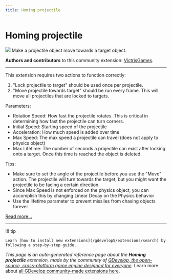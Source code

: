 ```yaml
---
title: Homing projectile
---
```

# Homing projectile

![](https://resources.gdevelop-app.com/assets/Icons/rocket-launch.svg)
Make a projectile object move towards a target object.

**Authors and contributors** to this community extension: [VictrisGames](https://gd.games/VictrisGames).

---

This extension requires two actions to function correctly:
1) "Lock projectile to target" should be used once per projectile. 
2) "Move projectile towards target" should be run every frame.  This will move all projectiles that are locked to targets.

Parameters:

- Rotation Speed: How fast the projectile rotates. This is critical in determining how fast the projectile can turn corners.
- Initial Speed: Starting speed of the projectile
- Acceleration: How much speed is added over time
- Max Speed:  The max speed a projectile can travel (does not apply to physics object)
- Max Lifetime:  The number of seconds a projectile can exist after locking onto a target.  Once this time is reached the object is deleted.

Tips:

- Make sure to set the angle of the projectile before you use the "Move" action.  The projectile will turn towards the target, but you might want the projectile to be facing a certain direction. 
- Since Max Speed is not enforced on the physics object, you can accomplish this by changing Linear Decay on the Physics behavior
- Use the lifetime parameter to prevent missiles from chasing objects forever

[Read more...](https://victrisgames.itch.io/extension-homing-projectile)

---

!!! tip

    Learn [how to install new extensions](/gdevelop5/extensions/search) by following a step-by-step guide.

*This page is an auto-generated reference page about the **Homing projectile** extension, made by the community of [GDevelop, the open-source, cross-platform game engine designed for everyone](https://gdevelop.io/).* Learn more about [all GDevelop community-made extensions here](/gdevelop5/extensions).